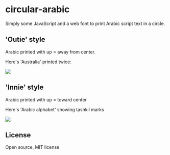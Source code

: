 # circular-arabic

Simply some JavaScript and a web font to print Arabic script text in a
circle.

## 'Outie' style

Arabic printed with up = away from center.

Here's 'Australia' printed twice:

<img src="https://mapmeld.github.io/circular-arabic/sample.png"/>

## 'Innie' style

Arabic printed with up = toward center

Here's 'Arabic alphabet' showing tashkil marks

<img src="https://mapmeld.github.io/circular-arabic/sample2.png?v=2"/>

## License

Open source, MIT license
